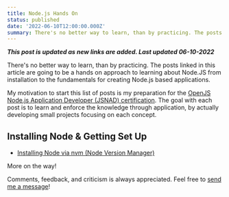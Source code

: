 ```yaml
---
title: Node.js Hands On
status: published
date: '2022-06-10T12:00:00.000Z'
summary: There's no better way to learn, than by practicing. The posts linked in this article are going to be a hands on approach to learning about Node.JS from installation to the fundamentals for creating Node.js based applications.
---
```

***This post is updated as new links are added. Last updated 06-10-2022***

There's no better way to learn, than by practicing. The posts linked in this article are going to be a hands on approach to learning about Node.JS from installation to the fundamentals for creating Node.js based applications.

My motivation to start this list of posts is my preparation for the [OpenJS Node.js Application Developer (JSNAD) certification](https://training.linuxfoundation.org/certification/jsnad/). The goal with each post is to learn and enforce the knowledge through application, by actually developing small projects focusing on each concept.

## Installing Node & Getting Set Up
* [Installing Node via nvm (Node Version Manager)](/posts/installing-node)

More on the way!

Comments, feedback, and criticism is always appreciated. Feel free to [send me a message](/contact)!